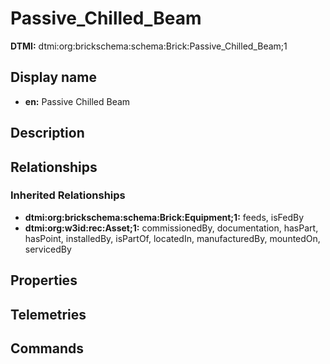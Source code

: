 # Passive_Chilled_Beam
**DTMI:** dtmi:org:brickschema:schema:Brick:Passive_Chilled_Beam;1
## Display name
- **en:** Passive Chilled Beam
## Description
## Relationships
### Inherited Relationships
* **dtmi:org:brickschema:schema:Brick:Equipment;1:** feeds, isFedBy
* **dtmi:org:w3id:rec:Asset;1:** commissionedBy, documentation, hasPart, hasPoint, installedBy, isPartOf, locatedIn, manufacturedBy, mountedOn, servicedBy
## Properties
## Telemetries
## Commands
